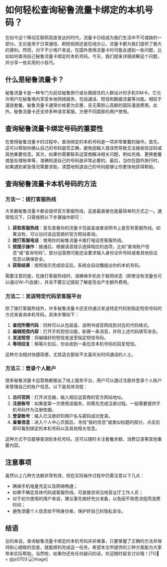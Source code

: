 # 如何轻松查询秘鲁流量卡绑定的本机号码？

在如今这个移动互联网高度发达的时代，流量卡已经成为我们生活中不可或缺的一部分。无论是用于日常通信、刷短视频还是在线办公，流量卡都为我们提供了极大的便利。然而，对于不少用户来说，在国外使用流量卡时可能会遇到一些问题，比如如何查询自己秘鲁流量卡绑定的本机号码。今天，我们就来详细讲解这个问题，并分享一些实用的小技巧。

## 什么是秘鲁流量卡？

秘鲁流量卡是一种专门为前往秘鲁旅行或长期居住的人群设计的手机SIM卡。它允许用户在秘鲁境内享受本地网络服务，包括通话、短信和数据流量等功能。相较于漫游套餐，秘鲁流量卡通常价格更为实惠，且无需担心高额的国际漫游费用。此外，秘鲁流量卡还支持多种语言客服，方便不同国家的用户使用。

## 查询秘鲁流量卡绑定号码的重要性

在使用秘鲁流量卡的过程中，查询绑定的本机号码是一项非常重要的操作。首先，这可以帮助你确认自己的号码是否正确，避免因输入错误而导致无法接收验证码或其他重要信息。其次，如果你需要联系运营商解决相关问题，例如充值、更换套餐或是处理账单等，准确知道自己的号码是非常必要的。最后，当你在国外旅行时，如果遇到紧急情况需要求助，清楚地知道自己的号码能够让你更快地获得帮助。

## 查询秘鲁流量卡本机号码的方法

### 方法一：拨打客服热线

大多数秘鲁流量卡都会提供官方客服热线，这是最直接也是最简单的方式之一。通常情况下，只需按照以下步骤操作即可：

1. **获取客服热线**：首先查看你的流量卡包装盒或者说明书上是否有客服热线。如果没有，可以访问该运营商的官方网站查询。
2. **拨打客服电话**：使用你的秘鲁流量卡拨打电话至客服热线。
3. **按提示操作**：接通后，根据语音提示选择相应的选项，比如“查询账户信息”或“查询号码”。部分运营商可能还会要求输入身份证件号码或者其他验证信息以确保安全。
4. **获取结果**：按照指示完成验证后，系统会自动播报出你的本机号码。

需要注意的是，在拨打客服热线时，请确保手机处于联网状态（即使没有流量也可以通过Wi-Fi连接），并且不要忘记提前了解是否会产生额外费用。

### 方法二：发送特定代码至客服平台

除了拨打客服热线外，许多秘鲁流量卡还支持通过发送特定代码到指定短信号码的方式来查询本机号码。具体步骤如下：

1. **查找所需代码**：同样可以从包装盒、说明书或官网找到对应的代码格式。
2. **编辑短信内容**：打开手机短信功能，新建一条消息，并将上述代码填写进去。
3. **发送短信**：将编辑好的短信发送至指定短信号码。
4. **等待回复**：稍等片刻后，你会收到一条包含本机号码的回复短信。

这种方法相对快捷简便，尤其适合那些不太喜欢长时间通话的人士。

### 方法三：登录个人账户

很多秘鲁流量卡运营商都推出了线上服务平台，用户可以通过注册并登录个人账户来管理自己的账户信息。以下是具体流程：

1. **访问官网**：打开浏览器，输入相应运营商的官方网站地址。
2. **注册账号**：如果是第一次使用该服务，则需先完成注册过程。一般需要提供手机号码作为注册依据。
3. **登录账号**：输入已注册好的用户名与密码成功登录。
4. **查看信息**：进入个人中心页面后，寻找“我的信息”或类似标题的部分，点击后即可看到绑定的本机号码以及其他相关信息。

这种方式不仅能够查询到本机号码，还可以随时关注套餐余额、消费记录等其他重要内容。

## 注意事项

虽然以上几种方法都非常有效，但在实际操作过程中仍需注意以下几点：

- 确保手机电量充足以及网络畅通；
- 如果不确定具体代码或客服热线，可直接咨询当地营业厅工作人员；
- 对于初次使用的用户来说，建议事先做好充分准备，以免因不熟悉流程而浪费时间；
- 避免泄露个人信息给不明身份者，保护好自己的隐私安全。

## 结语

总的来说，查询秘鲁流量卡绑定的本机号码并非难事，只要掌握了正确的方法并保持耐心细致的态度，就能顺利完成这一任务。希望本文所提供的三种方案能为大家带来实际帮助。当然啦，如果你还有任何疑问的话，欢迎随时留言讨论哦！[TG💪+ @jx0703 ![Image](https://github.com/user-attachments/assets/dbca1d08-cadb-493c-b0ec-ad6f7a83f270)]